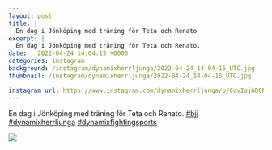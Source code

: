 ```yaml
---
layout: post
title: |
  En dag i Jönköping med träning för Teta och Renato
excerpt: |
  En dag i Jönköping med träning för Teta och Renato.   
date:   2022-04-24 14:04:15 +0000
categories: instagram
background: /instagram/dynamixherrljunga/2022-04-24_14-04-15_UTC.jpg
thumbnail: /instagram/dynamixherrljunga/2022-04-24_14-04-15_UTC.jpg

instagram_url: https://www.instagram.com/dynamixherrljunga/p/CcvIoj6D0NW
---
```

En dag i Jönköping med träning för Teta och Renato. [#bjj](https://www.instagram.com/explore/tags/bjj/) [#dynamixherrljunga](https://www.instagram.com/explore/tags/dynamixherrljunga/) [#dynamixfightingsports](https://www.instagram.com/explore/tags/dynamixfightingsports/)



<img src='{{ site.baseurl }}/instagram/dynamixherrljunga/2022-04-24_14-04-15_UTC.jpg' class='img-fluid' />
